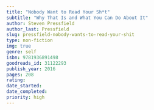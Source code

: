 ```yaml
---
title: "Nobody Want to Read Your Sh*t"
subtitle: "Why That Is and What You Can Do About It"
author: Steven Pressfield
author_last: Pressfield
slug: pressfield-nobody-wants-to-read-your-shit
type: non-fiction
img: true
genre: self
isbn: 9781936891498
goodreads_id: 31122293
publish_year: 2016
pages: 208
rating: 
date_started:
date_completed:
priority: high
---
```

